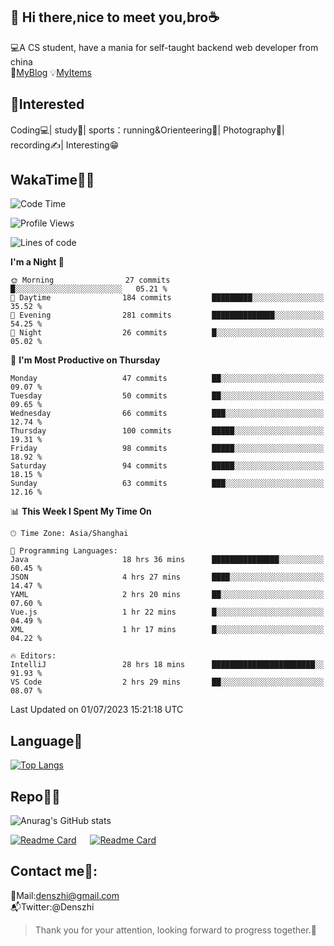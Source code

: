 👋 Hi there,nice to meet you,bro☕
---
💻A CS student, have a mania for self-taught backend web developer from china   
👣[MyBlog](https://github.com/HealUP/MyBlog)
💡[MyItems](https://healup.github.io/)

 <!-- waka-box start -->
 <!-- waka-box end -->
 
🧲**Interested**
--
Coding💻| study📖| sports：running&Orienteering🏃‍| Photography📸| recording✍️| Interesting😁

WakaTime👨‍💻
---
<!--START_SECTION:waka-->
![Code Time](http://img.shields.io/badge/Code%20Time-225%20hrs%2043%20mins-blue)

![Profile Views](http://img.shields.io/badge/Profile%20Views-5-blue)

![Lines of code](https://img.shields.io/badge/From%20Hello%20World%20I%27ve%20Written-166.7%20thousand%20lines%20of%20code-blue)

**I'm a Night 🦉** 

```text
🌞 Morning                27 commits          █░░░░░░░░░░░░░░░░░░░░░░░░   05.21 % 
🌆 Daytime                184 commits         █████████░░░░░░░░░░░░░░░░   35.52 % 
🌃 Evening                281 commits         ██████████████░░░░░░░░░░░   54.25 % 
🌙 Night                  26 commits          █░░░░░░░░░░░░░░░░░░░░░░░░   05.02 % 
```
📅 **I'm Most Productive on Thursday** 

```text
Monday                   47 commits          ██░░░░░░░░░░░░░░░░░░░░░░░   09.07 % 
Tuesday                  50 commits          ██░░░░░░░░░░░░░░░░░░░░░░░   09.65 % 
Wednesday                66 commits          ███░░░░░░░░░░░░░░░░░░░░░░   12.74 % 
Thursday                 100 commits         █████░░░░░░░░░░░░░░░░░░░░   19.31 % 
Friday                   98 commits          █████░░░░░░░░░░░░░░░░░░░░   18.92 % 
Saturday                 94 commits          █████░░░░░░░░░░░░░░░░░░░░   18.15 % 
Sunday                   63 commits          ███░░░░░░░░░░░░░░░░░░░░░░   12.16 % 
```


📊 **This Week I Spent My Time On** 

```text
🕑︎ Time Zone: Asia/Shanghai

💬 Programming Languages: 
Java                     18 hrs 36 mins      ███████████████░░░░░░░░░░   60.45 % 
JSON                     4 hrs 27 mins       ████░░░░░░░░░░░░░░░░░░░░░   14.47 % 
YAML                     2 hrs 20 mins       ██░░░░░░░░░░░░░░░░░░░░░░░   07.60 % 
Vue.js                   1 hr 22 mins        █░░░░░░░░░░░░░░░░░░░░░░░░   04.49 % 
XML                      1 hr 17 mins        █░░░░░░░░░░░░░░░░░░░░░░░░   04.22 % 

🔥 Editors: 
IntelliJ                 28 hrs 18 mins      ███████████████████████░░   91.93 % 
VS Code                  2 hrs 29 mins       ██░░░░░░░░░░░░░░░░░░░░░░░   08.07 % 
```


 Last Updated on 01/07/2023 15:21:18 UTC
<!--END_SECTION:waka-->

Language🚀
---
[![Top Langs](https://github-readme-stats.vercel.app/api/top-langs/?username=HealUP&layout=compact&hide_border=true)](https://github.com/HealUP)

Repo🧑‍💻
---
![Anurag's GitHub stats](https://github-readme-stats.vercel.app/api?username=HealUP&count_private=true&show_icons=true&theme=gruvbox&hide_border=true) 

[![Readme Card](https://github-readme-stats.vercel.app/api/pin/?username=HealUP&repo=InternetEy&theme=transparent)](https://github.com/HealUP/InternetEy) &emsp;
[![Readme Card](https://github-readme-stats.vercel.app/api/pin/?username=HealUP&repo=CampusExperience&theme=transparent)](https://github.com/HealUP/CampusExperience)


Contact me📱:
---
📮Mail:denszhi@gmail.com  
📬Twitter:@Denszhi  

> Thank you for your attention, looking forward to progress together.🎉
